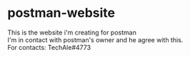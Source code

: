 # postman-website
This is the website i'm creating for postman <br>
I'm in contact with postman's owner and he agree with this. <br>
For contacts: TechAle#4773
